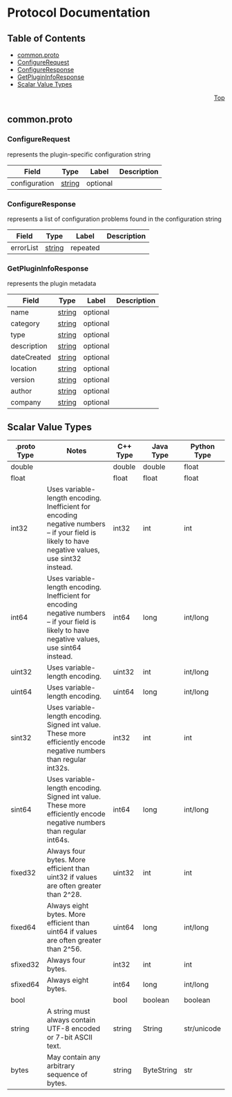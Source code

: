 # Protocol Documentation
<a name="top"/>

## Table of Contents
* [common.proto](#common.proto)
 * [ConfigureRequest](#proto.ConfigureRequest)
 * [ConfigureResponse](#proto.ConfigureResponse)
 * [GetPluginInfoResponse](#proto.GetPluginInfoResponse)
* [Scalar Value Types](#scalar-value-types)

<a name="common.proto"/>
<p align="right"><a href="#top">Top</a></p>

## common.proto



<a name="proto.ConfigureRequest"/>

### ConfigureRequest
represents the plugin-specific configuration string

| Field | Type | Label | Description |
| ----- | ---- | ----- | ----------- |
| configuration | [string](#string) | optional |  |


<a name="proto.ConfigureResponse"/>

### ConfigureResponse
represents a list of configuration problems found in the configuration string

| Field | Type | Label | Description |
| ----- | ---- | ----- | ----------- |
| errorList | [string](#string) | repeated |  |


<a name="proto.GetPluginInfoResponse"/>

### GetPluginInfoResponse
represents the plugin metadata

| Field | Type | Label | Description |
| ----- | ---- | ----- | ----------- |
| name | [string](#string) | optional |  |
| category | [string](#string) | optional |  |
| type | [string](#string) | optional |  |
| description | [string](#string) | optional |  |
| dateCreated | [string](#string) | optional |  |
| location | [string](#string) | optional |  |
| version | [string](#string) | optional |  |
| author | [string](#string) | optional |  |
| company | [string](#string) | optional |  |







<a name="scalar-value-types"/>

## Scalar Value Types

| .proto Type | Notes | C++ Type | Java Type | Python Type |
| ----------- | ----- | -------- | --------- | ----------- |
| <a name="double"/> double |  | double | double | float |
| <a name="float"/> float |  | float | float | float |
| <a name="int32"/> int32 | Uses variable-length encoding. Inefficient for encoding negative numbers – if your field is likely to have negative values, use sint32 instead. | int32 | int | int |
| <a name="int64"/> int64 | Uses variable-length encoding. Inefficient for encoding negative numbers – if your field is likely to have negative values, use sint64 instead. | int64 | long | int/long |
| <a name="uint32"/> uint32 | Uses variable-length encoding. | uint32 | int | int/long |
| <a name="uint64"/> uint64 | Uses variable-length encoding. | uint64 | long | int/long |
| <a name="sint32"/> sint32 | Uses variable-length encoding. Signed int value. These more efficiently encode negative numbers than regular int32s. | int32 | int | int |
| <a name="sint64"/> sint64 | Uses variable-length encoding. Signed int value. These more efficiently encode negative numbers than regular int64s. | int64 | long | int/long |
| <a name="fixed32"/> fixed32 | Always four bytes. More efficient than uint32 if values are often greater than 2^28. | uint32 | int | int |
| <a name="fixed64"/> fixed64 | Always eight bytes. More efficient than uint64 if values are often greater than 2^56. | uint64 | long | int/long |
| <a name="sfixed32"/> sfixed32 | Always four bytes. | int32 | int | int |
| <a name="sfixed64"/> sfixed64 | Always eight bytes. | int64 | long | int/long |
| <a name="bool"/> bool |  | bool | boolean | boolean |
| <a name="string"/> string | A string must always contain UTF-8 encoded or 7-bit ASCII text. | string | String | str/unicode |
| <a name="bytes"/> bytes | May contain any arbitrary sequence of bytes. | string | ByteString | str |
